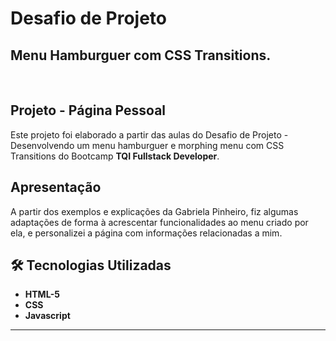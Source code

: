<h1>Desafio de Projeto </h1>
<p><h2>Menu Hamburguer com CSS Transitions.</h2></p><br>

<h2>Projeto - Página Pessoal</h2>
<p>Este projeto foi elaborado a partir das aulas do Desafio de Projeto - Desenvolvendo um menu hamburguer e morphing menu com CSS Transitions do Bootcamp <strong>TQI Fullstack Developer</strong></strong>.</p>

<h2>
Apresentação
</h2>
<p>A partir dos exemplos e explicações da Gabriela Pinheiro, fiz algumas adaptações de forma à acrescentar
   funcionalidades ao menu criado por ela, e personalizei a página com informações relacionadas a mim.</p>

<h2>🛠 Tecnologias Utilizadas</h2>

<ul>
    <li><strong>HTML-5</strong></li>
    <li><strong>CSS</strong></li>
    <li><strong>Javascript</strong></li>
</ul>

------------






